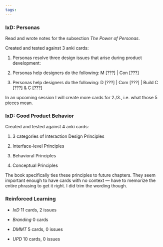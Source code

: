 ```yaml
---
tags:
---
```


### IxD: Personas

Read and wrote notes for the subsection *The Power of Personas*.

Created and tested against 3 anki cards:

1. Personas resolve three design issues that arise during product development:

2. Personas help designers do the following: M [???] | Con [???]

3. Personas help designers do the following: D [???] | Com [???] | Build C [???] & C [???]

In an upcoming session I will create more cards for 2./3., i.e. what those 5 pieces mean.

### IxD: Good Product Behavior

Created and tested against 4 anki cards:

1. 3 categories of Interaction Design Principles

2. Interface-level Principles

3. Behavioral Principles

4. Conceptual Principles

The book specifically ties these principles to future chapters. They seem important enough to have cards with no context — have to memorize the entire phrasing to get it right. I did trim the wording though. 


### Reinforced Learning 

* *IxD* 11 cards, 2 issues

* *Branding* 0 cards

* *DMMT* 5 cards, 0 issues

* *UPD* 10 cards, 0 issues
